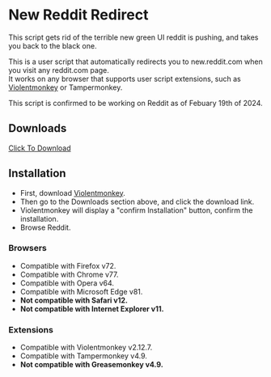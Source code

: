 # New Reddit Redirect

This script gets rid of the terrible new green UI reddit is pushing, and takes you back to the black one.

This is a user script that automatically redirects you to new.reddit.com when you visit any reddit.com page.  
It works on any browser that supports user script extensions, such as [Violentmonkey](https://violentmonkey.github.io/) or Tampermonkey.

This script is confirmed to be working on Reddit as of Febuary 19th of 2024.

## Downloads
[Click To Download](https://github.com/xPuls3/New-Reddit-Redirect/raw/master/script.user.js)

## Installation
* First, download [Violentmonkey](https://violentmonkey.github.io/get-it/).
* Then go to the Downloads section above, and click the download link.
* Violentmonkey will display a "confirm Installation" button, confirm the installation.
* Browse Reddit.

### Browsers
* Compatible with Firefox v72.
* Compatible with Chrome v77.
* Compatible with Opera v64.
* Compatible with Microsoft Edge v81.
* **Not compatible with Safari v12.**
* **Not compatible with Internet Explorer v11.**

### Extensions
* Compatible with Violentmonkey v2.12.7.
* Compatible with Tampermonkey v4.9.
* **Not compatible with Greasemonkey v4.9.**